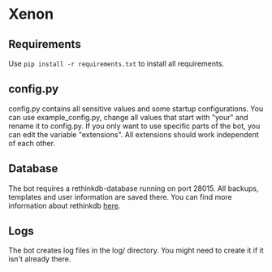 # Xenon

## Requirements

Use `pip install -r requirements.txt` to install all requirements.

## config.py

config.py contains all sensitive values and some startup configurations.
You can use example_config.py, change all values that start with "your" and rename it to config.py.
If you only want to use specific parts of the bot, you can edit the variable "extensions". All extensions should work independent of each other.

## Database

The bot requires a rethinkdb-database running on port 28015. All backups, templates and user information are saved there.
You can find more information about rethinkdb [here](https://www.rethinkdb.com/docs/install/).

## Logs

The bot creates log files in the log/ directory. You might need to create it if it isn't already there.
